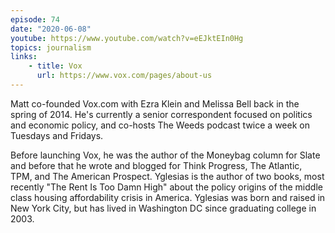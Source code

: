 ```yaml
---
episode: 74
date: "2020-06-08"
youtube: https://www.youtube.com/watch?v=eEJktEIn0Hg
topics: journalism
links:
    - title: Vox
      url: https://www.vox.com/pages/about-us
---
```

Matt co-founded Vox.com with Ezra Klein and Melissa Bell back in the spring of 2014. He's currently a senior correspondent focused on politics and economic policy, and co-hosts The Weeds podcast twice a week on Tuesdays and Fridays.

Before launching Vox, he was the author of the Moneybag column for Slate and before that he wrote and blogged for Think Progress, The Atlantic, TPM, and The American Prospect. Yglesias is the author of two books, most recently "The Rent Is Too Damn High" about the policy origins of the middle class housing affordability crisis in America. Yglesias was born and raised in New York City, but has lived in Washington DC since graduating college in 2003.
